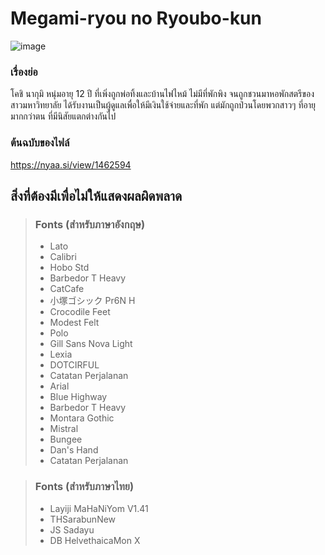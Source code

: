 # Megami-ryou no Ryoubo-kun

![image](https://static.hidive.com/titles/MOG/mother-of-the-goddess-dormitory_MOG_01_KEY_1200x450.jpg)

### เรื่องย่อ

โคชิ นากุมิ หนุ่มอายุ 12 ปี ที่เพิ่งถูกพ่อทิ้งและบ้านไฟไหม้ ไม่มีที่พักพิง จนถูกชวนมาหอพักสตรีของสาวมหาวิทยาลัย ได้รับงานเป็นผู้ดูแลเพื่อให้มีเงินใช้จ่ายและที่พัก แต่มักถูกป่วนโดยพวกสาวๆ ที่อายุมากกว่าตน ที่มีนิสัยแตกต่างกันไป

### ต้นฉบับของไฟล์

https://nyaa.si/view/1462594

## สิ่งที่ต้องมีเพื่อไม่ให้แสดงผลผิดพลาด

>### Fonts (สำหรับภาษาอังกฤษ)
>- Lato
>- Calibri
>- Hobo Std
>- Barbedor T Heavy
>- CatCafe
>- 小塚ゴシック Pr6N H
>- Crocodile Feet
>- Modest Felt
>- Polo
>- Gill Sans Nova Light
>- Lexia
>- DOTCIRFUL
>- Catatan Perjalanan
>- Arial
>- Blue Highway
>- Barbedor T Heavy
>- Montara Gothic
>- Mistral
>- Bungee
>- Dan's Hand
>- Catatan Perjalanan

>### Fonts (สำหรับภาษาไทย)
>- Layiji MaHaNiYom V1.41
>- THSarabunNew
>- JS Sadayu
>- DB HelvethaicaMon X
